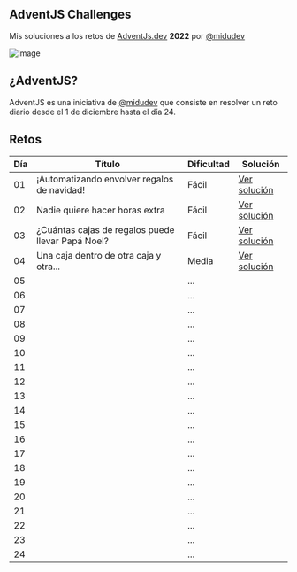 ## AdventJS Challenges
Mis soluciones a los retos de [AdventJs.dev](http://adventjs.dev/) __2022__ por [@midudev](https://midu.dev/)

![image](https://user-images.githubusercontent.com/8830376/205487378-4a29b0d1-5aeb-4da3-b923-eb31a8d9ce5e.png)

## ¿AdventJS?
AdventJS es una iniciativa de [@midudev](https://midu.dev/) que consiste en resolver un reto diario desde el 1 de diciembre hasta el día 24.

## Retos

| Día | Título                                                            | Dificultad  | Solución                        |
| --- | ----------------------------------------------------------------- | ----------- | ------------------------------- |
| 01  | ¡Automatizando envolver regalos de navidad!                       | Fácil       | [Ver solución](./2022/01.js)    |
| 02  | Nadie quiere hacer horas extra                                    | Fácil       | [Ver solución](./2022/02.js)    |
| 03  | ¿Cuántas cajas de regalos puede llevar Papá Noel?                 | Fácil       | [Ver solución](./2022/03.js)    |
| 04  | Una caja dentro de otra caja y otra...                            | Media       | [Ver solución](./2022/04.js)    |
| 05  |                                                                   | ...         |                                 |
| 06  |                                                                   | ...         |                                 |
| 07  |                                                                   | ...         |                                 |
| 08  |                                                                   | ...         |                                 |
| 09  |                                                                   | ...         |                                 |
| 10  |                                                                   | ...         |                                 |
| 11  |                                                                   | ...         |                                 |
| 12  |                                                                   | ...         |                                 |
| 13  |                                                                   | ...         |                                 |
| 14  |                                                                   | ...         |                                 |
| 15  |                                                                   | ...         |                                 |
| 16  |                                                                   | ...         |                                 |
| 17  |                                                                   | ...         |                                 |
| 18  |                                                                   | ...         |                                 |
| 19  |                                                                   | ...         |                                 |
| 20  |                                                                   | ...         |                                 |
| 21  |                                                                   | ...         |                                 |
| 22  |                                                                   | ...         |                                 |
| 23  |                                                                   | ...         |                                 |
| 24  |                                                                   | ...         |                                 |
